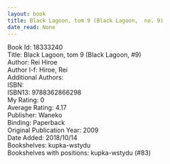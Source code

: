 ```yaml
---
layout: book
title: Black Lagoon, tom 9 (Black Lagoon,  no. 9)
date_read: None
---
```


Book Id: 18333240<br />
Title: Black Lagoon, tom 9 (Black Lagoon, #9)<br />
Author: Rei Hiroe<br />
Author l-f: Hiroe, Rei<br />
Additional Authors: <br />
ISBN: <br />
ISBN13: 9788362866298<br />
My Rating: 0<br />
Average Rating: 4.17<br />
Publisher: Waneko<br />
Binding: Paperback<br />
Original Publication Year: 2009<br />
Date Added: 2018/10/14<br />
Bookshelves: kupka-wstydu<br />
Bookshelves with positions: kupka-wstydu (#83)<br />

